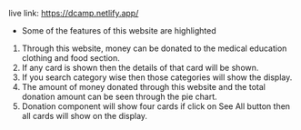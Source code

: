 live link: https://dcamp.netlify.app/
* Some of the features of this website are highlighted
1. Through this website, money can be donated to the medical education clothing and food section.
2. If any card is shown then the details of that card will be shown.
3. If you search category wise then those categories will show the display.
4. The amount of money donated through this website and the total donation amount can be seen through the pie chart.
5. Donation component will show four cards if click on See All button then all cards will show on the display.
